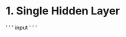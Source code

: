 # 1. Single Hidden Layer



' ' ' 
input
' ' ' 

<!--stackedit_data:
eyJoaXN0b3J5IjpbLTE3NzA4NTY5NV19
-->